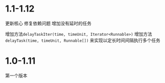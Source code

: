 # 1.1-1.12
更新核心
修复依赖问题
增加没有延时的任务

增加方法`delayTaskIter(time, timeUnit, Iterator<Runnable>)`
增加方法`delayTask(time, timeUnit, Runnable[])`
来实现以定长时间间隔执行多个任务


# 1.0-1.11
第一个版本